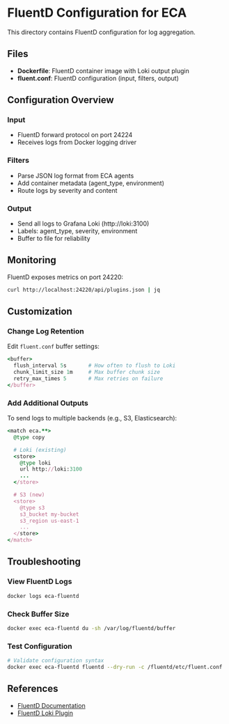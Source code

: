 # FluentD Configuration for ECA

This directory contains FluentD configuration for log aggregation.

## Files

- **Dockerfile**: FluentD container image with Loki output plugin
- **fluent.conf**: FluentD configuration (input, filters, output)

## Configuration Overview

### Input
- FluentD forward protocol on port 24224
- Receives logs from Docker logging driver

### Filters
- Parse JSON log format from ECA agents
- Add container metadata (agent_type, environment)
- Route logs by severity and content

### Output
- Send all logs to Grafana Loki (http://loki:3100)
- Labels: agent_type, severity, environment
- Buffer to file for reliability

## Monitoring

FluentD exposes metrics on port 24220:

```bash
curl http://localhost:24220/api/plugins.json | jq
```

## Customization

### Change Log Retention

Edit `fluent.conf` buffer settings:

```ruby
<buffer>
  flush_interval 5s       # How often to flush to Loki
  chunk_limit_size 1m     # Max buffer chunk size
  retry_max_times 5       # Max retries on failure
</buffer>
```

### Add Additional Outputs

To send logs to multiple backends (e.g., S3, Elasticsearch):

```ruby
<match eca.**>
  @type copy

  # Loki (existing)
  <store>
    @type loki
    url http://loki:3100
    ...
  </store>

  # S3 (new)
  <store>
    @type s3
    s3_bucket my-bucket
    s3_region us-east-1
    ...
  </store>
</match>
```

## Troubleshooting

### View FluentD Logs
```bash
docker logs eca-fluentd
```

### Check Buffer Size
```bash
docker exec eca-fluentd du -sh /var/log/fluentd/buffer
```

### Test Configuration
```bash
# Validate configuration syntax
docker exec eca-fluentd fluentd --dry-run -c /fluentd/etc/fluent.conf
```

## References

- [FluentD Documentation](https://docs.fluentd.org/)
- [FluentD Loki Plugin](https://grafana.com/docs/loki/latest/clients/fluentd/)
